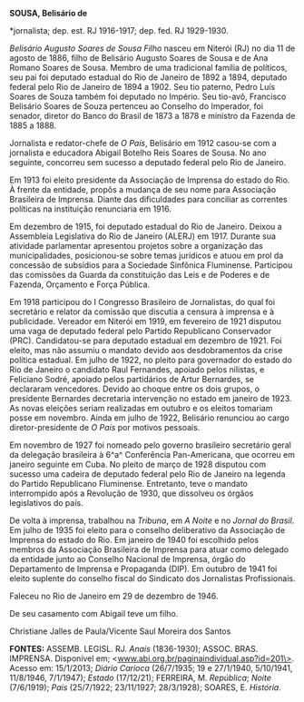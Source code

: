 **SOUSA, Belisário de**

\*jornalista; dep. est. RJ 1916-1917; dep. fed. RJ 1929-1930.

*Belisário Augusto Soares de Sousa Filho* nasceu em Niterói (RJ) no dia
11 de agosto de 1886, filho de Belisário Augusto Soares de Sousa e de
Ana Romano Soares de Sousa. Membro de uma tradicional família de
políticos, seu pai foi deputado estadual do Rio de Janeiro de 1892 a
1894, deputado federal pelo Rio de Janeiro de 1894 a 1902. Seu tio
paterno, Pedro Luís Soares de Souza também foi deputado no Império. Seu
tio-avô, Francisco Belisário Soares de Souza pertenceu ao Conselho do
Imperador, foi senador, diretor do Banco do Brasil de 1873 a 1878 e
ministro da Fazenda de 1885 a 1888.

Jornalista e redator-chefe de *O País*, Belisário em 1912 casou-se com a
jornalista e educadora Abigail Botelho Reis Soares de Sousa. No ano
seguinte, concorreu sem sucesso a deputado federal pelo Rio de Janeiro.

Em 1913 foi eleito presidente da Associação de Imprensa do estado do
Rio. À frente da entidade, propôs a mudança de seu nome para Associação
Brasileira de Imprensa. Diante das dificuldades para conciliar as
correntes políticas na instituição renunciaria em 1916.

Em dezembro de 1915, foi deputado estadual do Rio de Janeiro. Deixou a
Assembleia Legislativa do Rio de Janeiro (ALERJ) em 1917. Durante sua
atividade parlamentar apresentou projetos sobre a organização das
municipalidades, posicionou-se sobre temas jurídicos e atuou em prol da
concessão de subsídios para a Sociedade Sinfônica Fluminense. Participou
das comissões da Guarda da constituição das Leis e de Poderes e de
Fazenda, Orçamento e Força Pública.

Em 1918 participou do I Congresso Brasileiro de Jornalistas, do qual foi
secretário e relator da comissão que discutia a censura à imprensa e à
publicidade. Vereador em Niterói em 1919, em fevereiro de 1921 disputou
uma vaga de deputado federal pelo Partido Republicano Conservador (PRC).
Candidatou-se para deputado estadual em dezembro de 1921. Foi eleito,
mas não assumiu o mandato devido aos desdobramentos da crise política
estadual. Em julho de 1922, no pleito para governador do estado do Rio
de Janeiro o candidato Raul Fernandes, apoiado pelos nilistas, e
Feliciano Sodré, apoiado pelos partidários de Artur Bernardes, se
declararam vencedores. Devido ao choque entre os dois grupos, o
presidente Bernardes decretaria intervenção no estado em janeiro de
1923. As novas eleições seriam realizadas em outubro e os eleitos
tomariam posse em novembro. Ainda em julho de 1922, Belisário renunciou
ao cargo diretor-presidente de *O País* por motivos pessoais.

Em novembro de 1927 foi nomeado pelo governo brasileiro secretário geral
da delegação brasileira à 6^a^ Conferência Pan-Americana, que ocorreu em
janeiro seguinte em Cuba. No pleito de março de 1928 disputou com
sucesso uma cadeira de deputado federal pelo Rio de Janeiro na legenda
do Partido Republicano Fluminense. Entretanto, teve o mandato
interrompido após a Revolução de 1930, que dissolveu os órgãos
legislativos do país.

De volta à imprensa, trabalhou na *Tribuna*, em *A Noite* e no *Jornal
do Brasil*. Em julho de 1935 foi eleito para o conselho deliberativo da
Associação de Imprensa do estado do Rio. Em janeiro de 1940 foi
escolhido pelos membros da Associação Brasileira de Imprensa para atuar
como delegado da entidade junto ao Conselho Nacional de Imprensa, órgão
do Departamento de Imprensa e Propaganda (DIP). Em outubro de 1941 foi
eleito suplente do conselho fiscal do Sindicato dos Jornalistas
Profissionais.

Faleceu no Rio de Janeiro em 29 de dezembro de 1946.

De seu casamento com Abigail teve um filho.

Christiane Jalles de Paula/Vicente Saul Moreira dos Santos

**FONTES:** ASSEMB. LEGISL. RJ. *Anais* (1836-1930); ASSOC. BRAS.
IMPRENSA. Disponível em; \<www.abi.org.br/paginaindividual.asp?id=201\>.
Acesso em: 15/1/2013; *Diário Carioca* (26/7/1935; 19 e 27/1/1940,
5/10/1941, 11/8/1946, 7/1/1947); *Estado* (17/12/21); FERREIRA, M.
*República*; *Noite* (7/6/1919); *País* (25/7/1922; 23/11/1927;
28/3/1928); SOARES, E. *História*.
